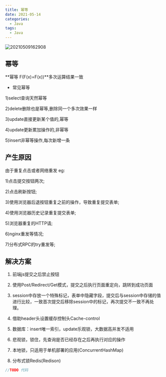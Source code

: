 ```yaml
---
title: 幂等
date: 2021-05-14
categories:
  - Java
tags:
  - Java
---
```



![20210509162908](https://gitee.com/snowyan/image/raw/master/md/20210509162908.jpg)

<!-- more -->

## 幂等

**幂等 F(F(x)=F(x))**多次运算结果一致

- 常见幂等

1)select查询天然幂等

2)delete删除也是幂等,删除同一个多次效果一样

3)update直接更新某个值的,幂等

4)update更新累加操作的,非幂等

5)insert非幂等操作,每次新增一条

## 产生原因

由于重复点击或者网络重发  eg:

1)点击提交按钮两次;

2)点击刷新按钮;

3)使用浏览器后退按钮重复之前的操作，导致重复提交表单;

4)使用浏览器历史记录重复提交表单;

5)浏览器重复的HTTP请;

6)nginx重发等情况;

7)分布式RPC的try重发等;

## 解决方案

1. 前端js提交之后禁止按钮

2. 使用Post/Redirect/Get模式，提交之后执行页面重定向，跳转到成功页面

3. session中存放一个特殊标记，表单中隐藏字段，提交后与session中存储的值进行比较，一致首次提交后移除session中的标记，再次提交不一致不再处理。

4. 借助header头设置缓存控制头Cache-control

5. 数据库：insert唯一索引，update乐观锁，大数据高并发不适用

6. 悲观锁，锁住，先查询是否已经存在之后再执行对应的操作

7. 本地锁，只适用于单机部署的应用(ConcurrentHashMap)

8. 分布式锁Redis(Redison)

```java
//TODO 代码
```
